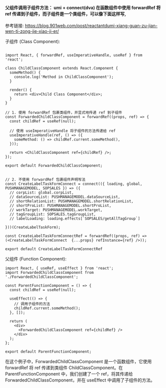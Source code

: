 #### 父组件调用子组件方法： umi + connect(dva) 在函数组件中使用 forwardRef 将 ref 传递到子组件，而子组件是一个类组件，可以像下面这样写,

参考链接: https://blog.901web.com/post/reactantdumi-xiang-guan-zu-jian-wen-ti-zong-jie-xiao-ji-er/

子组件 (Class Component):

```

import React, { forwardRef, useImperativeHandle, useRef } from 'react';

class ChildClassComponent extends React.Component {
  someMethod() {
    console.log('Method in ChildClassComponent');
  }

  render() {
    return <div>Child Class Component</div>;
  }
}

// 1. 使用 forwardRef 包裹类组件，并显式地传递 ref 到子组件
const ForwardedChildClassComponent = forwardRef((props, ref) => {
  const childRef = useRef(null);

  // 使用 useImperativeHandle 将子组件的方法传递给 ref
  useImperativeHandle(ref, () => ({
    someMethod: () => childRef.current.someMethod(),
  }));

  return <ChildClassComponent ref={childRef} />;
});

export default ForwardedChildClassComponent;


// 2. 不使用 forwardRef 包裹组件声明写法
const CreateLabelTaskFormConnect = connect(({ loading, global, PUSHMANAGEMODEL, SOPSALES }) => ({
  // corpList: global.corpList,
  // dataSourceList: PUSHMANAGEMODEL.dataSourceList,
  // shortRelationList: PUSHMANAGEMODEL.shortRelationList,
  // shortProList: PUSHMANAGEMODEL.shortProList,
  // workTarget: PUSHMANAGEMODEL.workTarget,
  // tagGroupList: SOPSALES.tagGroupList,
  // labelLoading: loading.effects[`SOPSALES/getAllTagGroup`]

}))(CreateLabelTaskForm);

const CreateLabelTaskFormConnectRef = forwardRef((props, ref) => (<CreateLabelTaskFormConnect  {...props} refInstance={ref} />));

export default CreateLabelTaskFormConnectRef

```

父组件 (Function Component):

```
import React, { useRef, useEffect } from 'react';
import ForwardedChildClassComponent from './ForwardedChildClassComponent';

const ParentFunctionComponent = () => {
  const childRef = useRef(null);

  useEffect(() => {
    // 调用子组件的方法
    childRef.current.someMethod();
  }, []);

  return (
    <div>
      <ForwardedChildClassComponent ref={childRef} />
    </div>
  );
};

export default ParentFunctionComponent;
```

在这个例子中，ForwardedChildClassComponent 是一个函数组件，它使用 forwardRef 将 ref 传递到类组件 ChildClassComponent。在 ParentFunctionComponent 中，我们创建了一个 ref，将其传递给 ForwardedChildClassComponent，并在 useEffect 中调用了子组件的方法。